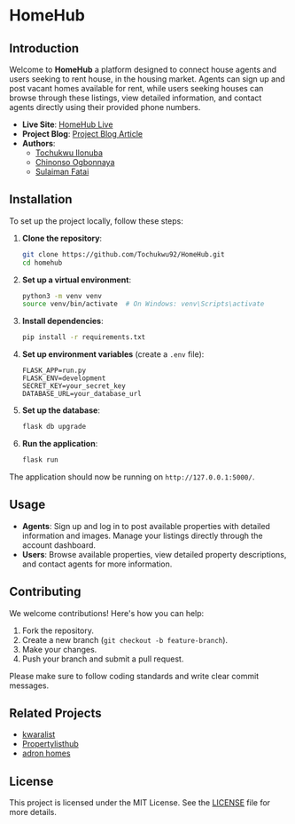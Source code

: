 # HomeHub

## Introduction

Welcome to **HomeHub**  a platform designed to connect house agents and users seeking to rent house, in the housing market. Agents can sign up and post vacant homes available for rent, while users seeking houses can browse through these listings, view detailed information, and contact agents directly using their provided phone numbers.

- **Live Site**: [HomeHub Live](https://devnonso.pythonanywhere.com/home/)
- **Project Blog**: [Project Blog Article](https://docs.google.com/document/d/1EfhvIjUeUxMG1Ahbo_aJodXzKdT7KUXZQn37nOUYYyQ/edit?usp=sharing)
- **Authors**: 
  - [Tochukwu Ilonuba](https://www.linkedin.com/in/tochukwu-ilonuba-831088185)
  - [Chinonso Ogbonnaya](https://www.linkedin.com/in/chinonso-ogbonnaya-024931297)
  - [Sulaiman Fatai](https://www.linkedin.com/in/fatai-sulaiman-93818b65)

## Installation

To set up the project locally, follow these steps:

1. **Clone the repository**:
    ```bash
    git clone https://github.com/Tochukwu92/HomeHub.git
    cd homehub
    ```

2. **Set up a virtual environment**:
    ```bash
    python3 -m venv venv
    source venv/bin/activate  # On Windows: venv\Scripts\activate
    ```

3. **Install dependencies**:
    ```bash
    pip install -r requirements.txt
    ```

4. **Set up environment variables** (create a `.env` file):
    ```
    FLASK_APP=run.py
    FLASK_ENV=development
    SECRET_KEY=your_secret_key
    DATABASE_URL=your_database_url
    ```

5. **Set up the database**:
    ```bash
    flask db upgrade
    ```

6. **Run the application**:
    ```bash
    flask run
    ```

The application should now be running on `http://127.0.0.1:5000/`.

## Usage

- **Agents**: Sign up and log in to post available properties with detailed information and images. Manage your listings directly through the account dashboard.
- **Users**: Browse available properties, view detailed property descriptions, and contact agents for more information.

## Contributing

We welcome contributions! Here's how you can help:

1. Fork the repository.
2. Create a new branch (`git checkout -b feature-branch`).
3. Make your changes.
4. Push your branch and submit a pull request.

Please make sure to follow coding standards and write clear commit messages.

## Related Projects

- [kwaralist](https://kwaralist.com.ng)
- [Propertylisthub](https://propertylisthub.com/projects/)
- [adron homes](https://adronhomesproperties.com)

## License

This project is licensed under the MIT License. See the [LICENSE](./LICENSE) file for more details.
